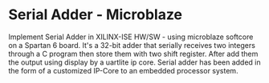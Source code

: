 # Serial Adder - Microblaze
Implement Serial Adder in XILINX-ISE HW/SW - using microblaze softcore on a Spartan 6 board.
It's a 32-bit adder that serially receives two integers through a C program then store them with two shift register. After add them the output using display by a uartlite ip core. 
Serial adder has been added in the form of a customized IP-Core to an embedded processor system.
